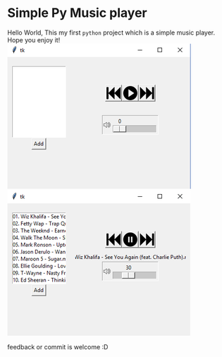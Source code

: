 # Simple Py Music player

Hello World, This my first `python` project which is a simple music player. 
Hope you enjoy it!
![main panel](Screenshot_1.png)
![main panel after loading image](Screenshot_2.png)


feedback or commit is welcome :D